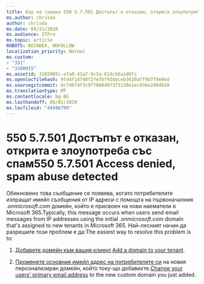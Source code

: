 ```yaml
---
title: Код на грешка 550 5.7.501 Достъпът е отказан, открита злоупотреба със спам
ms.author: chrisda
author: chrisda
ms.date: 04/21/2020
ms.audience: ITPro
ms.topic: article
ROBOTS: NOINDEX, NOFOLLOW
localization_priority: Normal
ms.custom:
- "351"
- "3100015"
ms.assetid: 3105905c-e7a0-42a7-9c5a-61dc56a1d6fc
ms.openlocfilehash: 9fd4f14798f27e7bf93daceb3620aff9b7f9e8ed
ms.sourcegitcommit: bc7d6f4f3c9f7060d073f5130e1ec856e248d020
ms.translationtype: MT
ms.contentlocale: bg-BG
ms.lasthandoff: 06/02/2020
ms.locfileid: "44506799"
---
```

# <a name="550-57501-access-denied-spam-abuse-detected"></a><span data-ttu-id="af2f8-102">550 5.7.501 Достъпът е отказан, открита е злоупотреба със спам</span><span class="sxs-lookup"><span data-stu-id="af2f8-102">550 5.7.501 Access denied, spam abuse detected</span></span>

<span data-ttu-id="af2f8-103">Обикновено това съобщение се появява, когато потребителите изпращат имейл съобщения от IP адреси с помощта на първоначалния *.onmicrosoft.com* домейн, който е присвоен на нови наематели в Microsoft 365.</span><span class="sxs-lookup"><span data-stu-id="af2f8-103">Typically, this message occurs when users send email messages from IP addresses using the initial *.onmicrosoft.com* domain that's assigned to new tenants in Microsoft 365.</span></span> <span data-ttu-id="af2f8-104">Най-лесният начин да разрешите този проблем е да:</span><span class="sxs-lookup"><span data-stu-id="af2f8-104">The easiest way to resolve this problem is to:</span></span>

1. <span data-ttu-id="af2f8-105">[Добавете домейн към вашия клиент](https://docs.microsoft.com/microsoft-365/admin/setup/add-domain).</span><span class="sxs-lookup"><span data-stu-id="af2f8-105">[Add a domain to your tenant](https://docs.microsoft.com/microsoft-365/admin/setup/add-domain).</span></span>

2. <span data-ttu-id="af2f8-106">[Променете основния имейл адрес на потребителите си](https://docs.microsoft.com/microsoft-365/admin/add-users/change-a-user-name-and-email-address) на новия персонализиран домейн, който току-що добавихте.</span><span class="sxs-lookup"><span data-stu-id="af2f8-106">[Change your users' primary email address](https://docs.microsoft.com/microsoft-365/admin/add-users/change-a-user-name-and-email-address) to the new custom domain you just added.</span></span>
